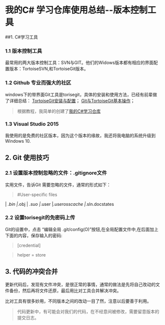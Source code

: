 # 我的C# 学习仓库使用总结--版本控制工具

##1. C#学习工具

### 1.1 版本控制工具
最常用的两大版本控制工具：SVN与GIT。他们的Widows版本都有相应的界面配置版本：TortoiseSVN,和TortoiseGit版本。

### 1.2 Github 专业而强大的社区
windows下的带界面Git工具是torisegit，具体的安装和使用方法，已经有前辈做了详细总结：
[TortoiseGit安装与配置](http://blog.csdn.net/renfufei/article/details/41647937)；
[Git与TortoiseGit基本操作](http://blog.csdn.net/renfufei/article/details/41647973)；

> 根据教程，我简单的创建了[我的C#学习仓库](https://github.com/sunrong1990/Csharp-Projects)

### 1.3 Visual Studio 2015
我使用的是免费的社区版本，因为这个版本的缘故，我还将我电脑的系统升级到Windows 10.


## 2. Git 使用技巧

### 2.1 设置版本控制忽略的文件：.gitignore文件
实用文件，告诉Git 需要忽略的文件，通常的形式如下：

> #User-specific files
>
| *.bin
|*.obj
| *.suo
|*.user
|*.userosscache
|*.sln.docstates


### 2.2 设置torisegit的免密码上传

Git的设置中，点击 “编辑全局 .git/config(O)”按钮,在全局配置文件中,在后面加上下面的内容，保存输入的密码:

> [credential]

>helper = store

## 3. 代码的冲突合并

更新代码后，发现有文件冲突，是很正常的事情，通常的做法是先将自己改动的文件备份，然后再将文件还原，最后用比对工具合并解决冲突。

比对工具有很多妙用，不同版本之间的改动一目了然，注意以后要善于利用。

>代码更新中，有可能会对我们的代码，在不经意间被修改，需要留意版本的提交日志。

